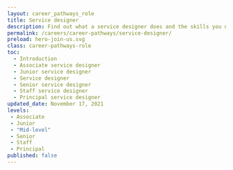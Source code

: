 ```yaml
---
layout: career_pathways_role
title: Service designer
description: Find out what a service designer does and the skills you need to do the job.
permalink: /careers/career-pathways/service-designer/
preload: hero-join-us.svg
class: career-pathways-role
toc:
  - Introduction
  - Associate service designer
  - Junior service designer
  - Service designer
  - Senior service designer
  - Staff service designer
  - Principal service designer
updated_date: November 17, 2021
levels:
 - Associate
 - Junior
 - "Mid-level"
 - Senior
 - Staff
 - Principal
published: false
---
```


